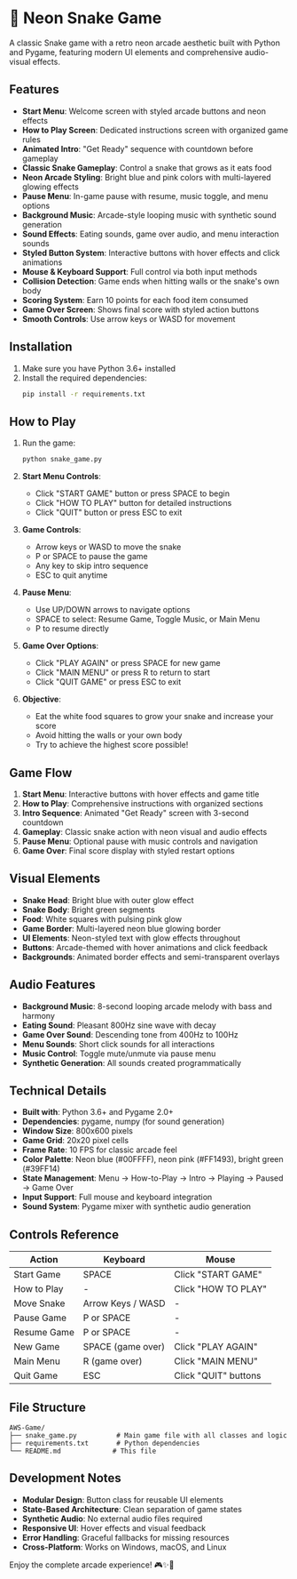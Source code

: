 # 🐍 Neon Snake Game

A classic Snake game with a retro neon arcade aesthetic built with Python and Pygame, featuring modern UI elements and comprehensive audio-visual effects.

## Features

- **Start Menu**: Welcome screen with styled arcade buttons and neon effects
- **How to Play Screen**: Dedicated instructions screen with organized game rules
- **Animated Intro**: "Get Ready" sequence with countdown before gameplay
- **Classic Snake Gameplay**: Control a snake that grows as it eats food
- **Neon Arcade Styling**: Bright blue and pink colors with multi-layered glowing effects
- **Pause Menu**: In-game pause with resume, music toggle, and menu options
- **Background Music**: Arcade-style looping music with synthetic sound generation
- **Sound Effects**: Eating sounds, game over audio, and menu interaction sounds
- **Styled Button System**: Interactive buttons with hover effects and click animations
- **Mouse & Keyboard Support**: Full control via both input methods
- **Collision Detection**: Game ends when hitting walls or the snake's own body
- **Scoring System**: Earn 10 points for each food item consumed
- **Game Over Screen**: Shows final score with styled action buttons
- **Smooth Controls**: Use arrow keys or WASD for movement

## Installation

1. Make sure you have Python 3.6+ installed
2. Install the required dependencies:
   ```bash
   pip install -r requirements.txt
   ```

## How to Play

1. Run the game:
   ```bash
   python snake_game.py
   ```

2. **Start Menu Controls**:
   - Click "START GAME" button or press SPACE to begin
   - Click "HOW TO PLAY" button for detailed instructions
   - Click "QUIT" button or press ESC to exit

3. **Game Controls**:
   - Arrow keys or WASD to move the snake
   - P or SPACE to pause the game
   - Any key to skip intro sequence
   - ESC to quit anytime

4. **Pause Menu**:
   - Use UP/DOWN arrows to navigate options
   - SPACE to select: Resume Game, Toggle Music, or Main Menu
   - P to resume directly

5. **Game Over Options**:
   - Click "PLAY AGAIN" or press SPACE for new game
   - Click "MAIN MENU" or press R to return to start
   - Click "QUIT GAME" or press ESC to exit

6. **Objective**: 
   - Eat the white food squares to grow your snake and increase your score
   - Avoid hitting the walls or your own body
   - Try to achieve the highest score possible!

## Game Flow

1. **Start Menu**: Interactive buttons with hover effects and game title
2. **How to Play**: Comprehensive instructions with organized sections
3. **Intro Sequence**: Animated "Get Ready" screen with 3-second countdown
4. **Gameplay**: Classic snake action with neon visual and audio effects
5. **Pause Menu**: Optional pause with music controls and navigation
6. **Game Over**: Final score display with styled restart options

## Visual Elements

- **Snake Head**: Bright blue with outer glow effect
- **Snake Body**: Bright green segments
- **Food**: White squares with pulsing pink glow
- **Game Border**: Multi-layered neon blue glowing border
- **UI Elements**: Neon-styled text with glow effects throughout
- **Buttons**: Arcade-themed with hover animations and click feedback
- **Backgrounds**: Animated border effects and semi-transparent overlays

## Audio Features

- **Background Music**: 8-second looping arcade melody with bass and harmony
- **Eating Sound**: Pleasant 800Hz sine wave with decay
- **Game Over Sound**: Descending tone from 400Hz to 100Hz
- **Menu Sounds**: Short click sounds for all interactions
- **Music Control**: Toggle mute/unmute via pause menu
- **Synthetic Generation**: All sounds created programmatically

## Technical Details

- **Built with**: Python 3.6+ and Pygame 2.0+
- **Dependencies**: pygame, numpy (for sound generation)
- **Window Size**: 800x600 pixels
- **Game Grid**: 20x20 pixel cells
- **Frame Rate**: 10 FPS for classic arcade feel
- **Color Palette**: Neon blue (#00FFFF), neon pink (#FF1493), bright green (#39FF14)
- **State Management**: Menu → How-to-Play → Intro → Playing → Paused → Game Over
- **Input Support**: Full mouse and keyboard integration
- **Sound System**: Pygame mixer with synthetic audio generation

## Controls Reference

| Action | Keyboard | Mouse |
|--------|----------|-------|
| Start Game | SPACE | Click "START GAME" |
| How to Play | - | Click "HOW TO PLAY" |
| Move Snake | Arrow Keys / WASD | - |
| Pause Game | P or SPACE | - |
| Resume Game | P or SPACE | - |
| New Game | SPACE (game over) | Click "PLAY AGAIN" |
| Main Menu | R (game over) | Click "MAIN MENU" |
| Quit Game | ESC | Click "QUIT" buttons |

## File Structure

```
AWS-Game/
├── snake_game.py          # Main game file with all classes and logic
├── requirements.txt       # Python dependencies
└── README.md             # This file
```

## Development Notes

- **Modular Design**: Button class for reusable UI elements
- **State-Based Architecture**: Clean separation of game states
- **Synthetic Audio**: No external audio files required
- **Responsive UI**: Hover effects and visual feedback
- **Error Handling**: Graceful fallbacks for missing resources
- **Cross-Platform**: Works on Windows, macOS, and Linux

Enjoy the complete arcade experience! 🎮✨🐍
